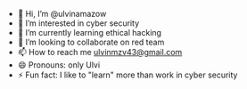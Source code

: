 - 👋 Hi, I’m @ulvinamazow
- 👀 I’m interested in cyber security 
- 🌱 I’m currently learning ethical hacking
- 💞️ I’m looking to collaborate on red team
- 📫 How to reach me ulvinmzv43@gmail.com
- 😄 Pronouns: only Ulvi  
- ⚡ Fun fact: I like to "learn" more than work in cyber security

<!---
ulvinamazow/ulvinamazow is a ✨ special ✨ repository because its `README.md` (this file) appears on your GitHub profile.
You can click the Preview link to take a look at your changes.
--->
